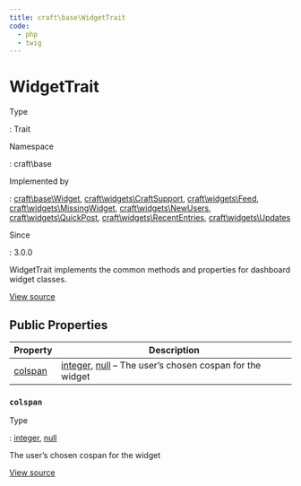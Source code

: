 ```yaml
---
title: craft\base\WidgetTrait
code:
  - php
  - twig
---
```


# WidgetTrait

Type

:   Trait

Namespace

:   craft\base

Implemented by

:   [craft\base\Widget](craft-base-widget.md), [craft\widgets\CraftSupport](craft-widgets-craftsupport.md), [craft\widgets\Feed](craft-widgets-feed.md), [craft\widgets\MissingWidget](craft-widgets-missingwidget.md), [craft\widgets\NewUsers](craft-widgets-newusers.md), [craft\widgets\QuickPost](craft-widgets-quickpost.md), [craft\widgets\RecentEntries](craft-widgets-recententries.md), [craft\widgets\Updates](craft-widgets-updates.md)

Since

:   3.0.0



WidgetTrait implements the common methods and properties for dashboard widget classes.





[View source](https://github.com/craftcms/cms/blob/master/src/base/WidgetTrait.php)


## Public Properties

| Property                                     | Description
| -------------------------------------------- | --------------------------------------------------------------------------------------------------------------------------------------
| [colspan](craft-base-widgettrait.md#colspan) | [integer](http://php.net/language.types.integer), [null](http://php.net/language.types.null) – The user’s chosen cospan for the widget

### `colspan`



Type

:   [integer](http://php.net/language.types.integer), [null](http://php.net/language.types.null)



The user’s chosen cospan for the widget



[View source](https://github.com/craftcms/cms/blob/master/src/base/WidgetTrait.php#L21)














